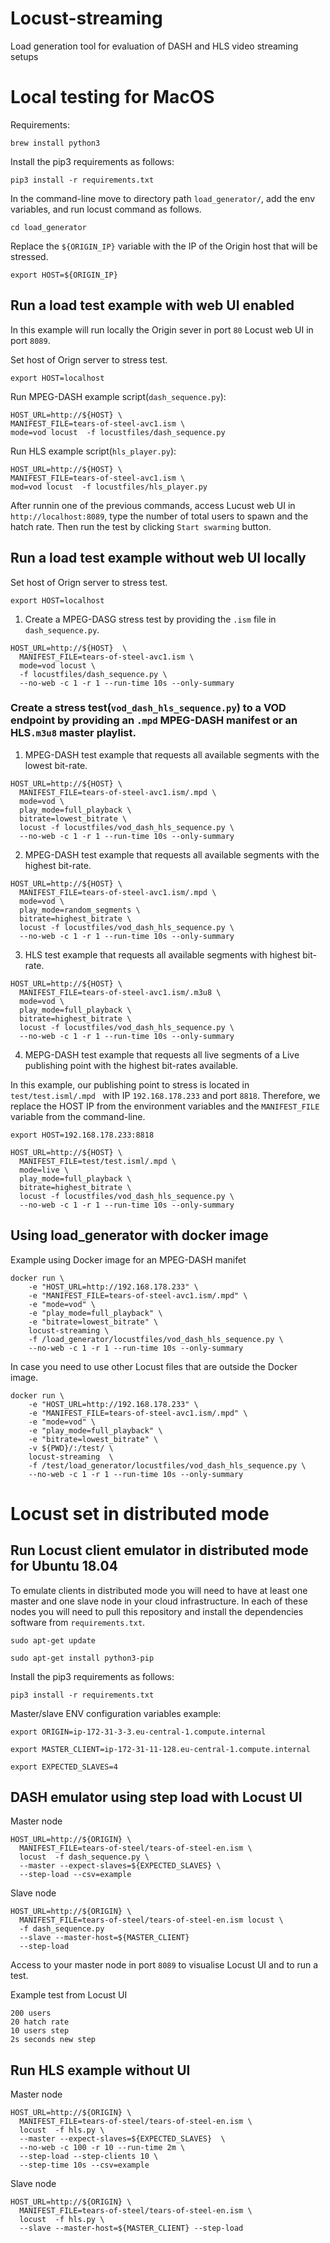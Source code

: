 # Locust-streaming

Load generation tool for evaluation of DASH and HLS video streaming setups


# Local testing for MacOS
Requirements:

```
brew install python3
```

Install the pip3 requirements as follows:
```
pip3 install -r requirements.txt
```

In the command-line move to directory path `load_generator/`, add
the env variables, and run locust command as follows.

```
cd load_generator
```

Replace the `${ORIGIN_IP}` variable with the IP of the Origin host that will
be stressed.
```
export HOST=${ORIGIN_IP}
```

## Run a load test example with web UI enabled

In this example will run locally the Origin sever in port `80` Locust web UI
in port `8089`.

Set host of Orign server to stress test.
```
export HOST=localhost
```

Run MPEG-DASH example script(`dash_sequence.py`):
```
HOST_URL=http://${HOST} \
MANIFEST_FILE=tears-of-steel-avc1.ism \
mode=vod locust  -f locustfiles/dash_sequence.py
```

Run HLS example script(`hls_player.py`):
```
HOST_URL=http://${HOST} \
MANIFEST_FILE=tears-of-steel-avc1.ism \
mod=vod locust  -f locustfiles/hls_player.py
```

After runnin one of the previous commands, access Lucust web UI in
`http://localhost:8089`, type the number of total users to spawn and the hatch
rate. Then run the test by clicking `Start swarming` button.


## Run a load test example without web UI locally

Set host of Orign server to stress test.
```
export HOST=localhost
```

1) Create a MPEG-DASG stress test by providing the `.ism` file in
`dash_sequence.py`.
 

```
HOST_URL=http://${HOST}  \ 
  MANIFEST_FILE=tears-of-steel-avc1.ism \
  mode=vod locust \
  -f locustfiles/dash_sequence.py \
  --no-web -c 1 -r 1 --run-time 10s --only-summary
```

### Create a stress test(`vod_dash_hls_sequence.py`) to a VOD endpoint by providing an `.mpd` MPEG-DASH manifest or an HLS`.m3u8` master playlist.

1) MPEG-DASH test example that requests all available segments with the lowest
bit-rate.
```
HOST_URL=http://${HOST} \
  MANIFEST_FILE=tears-of-steel-avc1.ism/.mpd \
  mode=vod \
  play_mode=full_playback \
  bitrate=lowest_bitrate \
  locust -f locustfiles/vod_dash_hls_sequence.py \
  --no-web -c 1 -r 1 --run-time 10s --only-summary
```

2) MPEG-DASH test example that requests all available segments with the highest
bit-rate.
```
HOST_URL=http://${HOST} \
  MANIFEST_FILE=tears-of-steel-avc1.ism/.mpd \
  mode=vod \
  play_mode=random_segments \
  bitrate=highest_bitrate \
  locust -f locustfiles/vod_dash_hls_sequence.py \
  --no-web -c 1 -r 1 --run-time 10s --only-summary
```

3) HLS test example that requests all available segments with highest bit-rate.
```
HOST_URL=http://${HOST} \
  MANIFEST_FILE=tears-of-steel-avc1.ism/.m3u8 \
  mode=vod \
  play_mode=full_playback \
  bitrate=highest_bitrate \
  locust -f locustfiles/vod_dash_hls_sequence.py \
  --no-web -c 1 -r 1 --run-time 10s --only-summary
```

4) MEPG-DASH test example that requests all live segments of a Live publishing
point with the highest bit-rates available.

In this example, our publishing point to stress is located in
`test/test.isml/.mpd ` with IP `192.168.178.233` and  port `8818`. Therefore,
we replace the HOST IP from the environment variables and the `MANIFEST_FILE`
variable from the command-line.

```
export HOST=192.168.178.233:8818
```

```
HOST_URL=http://${HOST} \
  MANIFEST_FILE=test/test.isml/.mpd \
  mode=live \
  play_mode=full_playback \
  bitrate=highest_bitrate \
  locust -f locustfiles/vod_dash_hls_sequence.py \
  --no-web -c 1 -r 1 --run-time 10s --only-summary

```

## Using load_generator with docker image

Example using Docker image for an MPEG-DASH manifet
```
docker run \
    -e "HOST_URL=http://192.168.178.233" \
    -e "MANIFEST_FILE=tears-of-steel-avc1.ism/.mpd" \
    -e "mode=vod" \
    -e "play_mode=full_playback" \
    -e "bitrate=lowest_bitrate" \
    locust-streaming \
    -f /load_generator/locustfiles/vod_dash_hls_sequence.py \
    --no-web -c 1 -r 1 --run-time 10s --only-summary
```

In case you need to use other Locust files that are outside the Docker image.
```
docker run \
    -e "HOST_URL=http://192.168.178.233" \
    -e "MANIFEST_FILE=tears-of-steel-avc1.ism/.mpd" \
    -e "mode=vod" \
    -e "play_mode=full_playback" \
    -e "bitrate=lowest_bitrate" \
    -v ${PWD}/:/test/ \
    locust-streaming  \
    -f /test/load_generator/locustfiles/vod_dash_hls_sequence.py \
    --no-web -c 1 -r 1 --run-time 10s --only-summary

```

# Locust set in distributed mode

##  Run Locust client emulator in distributed mode for Ubuntu 18.04
To emulate clients in distributed mode you will need to have at least one
master and one slave node in your cloud infrastructure. In each of these nodes 
you will need to pull this repository and install the dependencies software
from `requirements.txt`.


```
sudo apt-get update
```

```
sudo apt-get install python3-pip
```


Install the pip3 requirements as follows:
```
pip3 install -r requirements.txt
```

Master/slave ENV configuration variables example:
```
export ORIGIN=ip-172-31-3-3.eu-central-1.compute.internal

export MASTER_CLIENT=ip-172-31-11-128.eu-central-1.compute.internal

export EXPECTED_SLAVES=4
```


## DASH emulator using step load with Locust UI
Master node
```
HOST_URL=http://${ORIGIN} \
  MANIFEST_FILE=tears-of-steel/tears-of-steel-en.ism \ 
  locust  -f dash_sequence.py \ 
  --master --expect-slaves=${EXPECTED_SLAVES} \
  --step-load --csv=example
```

Slave node
```
HOST_URL=http://${ORIGIN} \ 
  MANIFEST_FILE=tears-of-steel/tears-of-steel-en.ism locust \
  -f dash_sequence.py 
  --slave --master-host=${MASTER_CLIENT} 
  --step-load

```
Access to your master node in port `8089` to visualise Locust UI and to run a
test.

Example test from Locust UI
```
200 users
20 hatch rate
10 users step
2s seconds new step
```

## Run HLS example without UI
Master node
```
HOST_URL=http://${ORIGIN} \ 
  MANIFEST_FILE=tears-of-steel/tears-of-steel-en.ism \ 
  locust  -f hls.py \ 
  --master --expect-slaves=${EXPECTED_SLAVES}  \
  --no-web -c 100 -r 10 --run-time 2m \ 
  --step-load --step-clients 10 \
  --step-time 10s --csv=example
```

Slave node
```
HOST_URL=http://${ORIGIN} \ 
  MANIFEST_FILE=tears-of-steel/tears-of-steel-en.ism \ 
  locust  -f hls.py \ 
  --slave --master-host=${MASTER_CLIENT} --step-load
```
